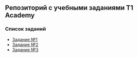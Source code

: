 ## Репозиторий с учебными заданиями T1 Academy

### Список заданий
- [Задание №1](Task_1%2FREADME.md)
- [Задание №2](Task_2%2FREADME.md)
- [Задание №3](Task_3)